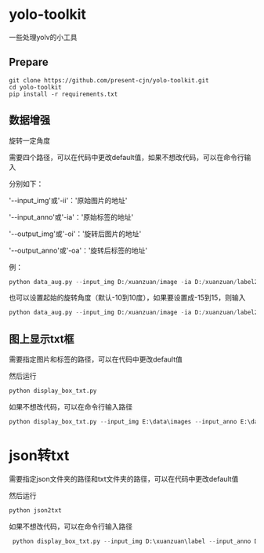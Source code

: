 # yolo-toolkit
一些处理yolv的小工具

## Prepare

```shell
git clone https://github.com/present-cjn/yolo-toolkit.git
cd yolo-toolkit
pip install -r requirements.txt
```

## 数据增强
旋转一定角度

需要四个路径，可以在代码中更改default值，如果不想改代码，可以在命令行输入

分别如下：

'--input_img'或'-ii'：'原始图片的地址'

'--input_anno'或'-ia'：'原始标签的地址'

'--output_img'或'-oi'：'旋转后图片的地址'

'--output_anno'或'-oa'：'旋转后标签的地址'

例：
```python
python data_aug.py --input_img D:/xuanzuan/image -ia D:/xuanzuan/label2 -oi D:/xuanzuan/out_image -oa D:/xuanzuan/out_label
```
也可以设置起始的旋转角度（默认-10到10度），如果要设置成-15到15，则输入
```python
python data_aug.py --input_img D:/xuanzuan/image -ia D:/xuanzuan/label2 -oi D:/xuanzuan/out_image -oa D:/xuanzuan/out_label --min_angle -15 --max_angle 15
```

## 图上显示txt框
需要指定图片和标签的路径，可以在代码中更改default值

然后运行
```python
python display_box_txt.py
```
如果不想改代码，可以在命令行输入路径
```python
python display_box_txt.py --input_img E:\data\images --input_anno E:\data\labels
```

# json转txt
需要指定json文件夹的路径和txt文件夹的路径，可以在代码中更改default值

然后运行
```python
python json2txt
```
如果不想改代码，可以在命令行输入路径
```python
 python display_box_txt.py --input_img D:\xuanzuan\label --input_anno D:\xuanzuan\label2    
```